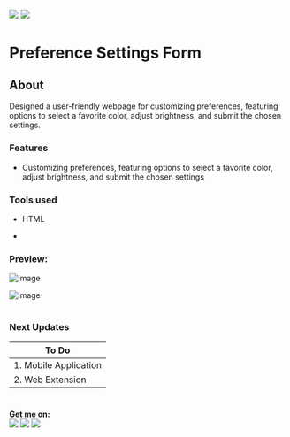![](https://img.shields.io/badge/python-3.x-blue?logo=python&logoColor=yellow&labelColor=black)
![](https://img.shields.io/badge/License-MIT-green?labelColor=black)
-----------------------------------------------------------------------------------------------------------------------
# Preference Settings Form

## About

Designed a user-friendly webpage for customizing preferences, featuring options to select a favorite color, adjust brightness, and submit the chosen settings.

### Features

- Customizing preferences, featuring options to select a favorite color, adjust brightness, and submit the chosen settings

       
### Tools used
- HTML

- 
### Preview:

![image](https://github.com/Pramod2021-24IT/Preference-Settings-Form/assets/95674009/5be959ef-27f4-4d6f-a404-3473d0e2a2e8)

![image](https://github.com/Pramod2021-24IT/Preference-Settings-Form/assets/95674009/3ef8c1fe-ba07-4ac7-8610-80080afd911a)


#

### Next Updates 

| To Do                     |
|---------------------------|
| 1. Mobile Application     |
| 2. Web Extension          |

#

**Get me on:** <br>
[![](https://img.shields.io/badge/LinkedIn-pramodmaurya9621-blue?logo=Linkedin&logoColor=blue&labelColor=black)](https://www.linkedin.com/in/pramodmaurya9621/)
[![](https://img.shields.io/badge/Gmail-pramod.maurya12321%40gmail.com-red?logo=Gmail&logoColor=Red&labelColor=black)](mailto:pramod.maurya12321@gmail.com)
[![](https://img.shields.io/badge/Telegram-PramodMaurya9621-blue?logo=Telegram&labelColor=black)](https://t.me/PramodMaurya9621) <br>
